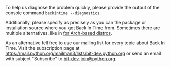 To help us diagnose the problem quickly, please provide the output of the console command `backintime --diagnostics`.

Additionally, please specify as precisely as you can the package or installation source where you got Back In Time from. Sometimes there are multiple alternatives, like in [for Arch-based distros](https://aur.archlinux.org/packages?K=backintime).

As an alternative fell free to use our mailing list for every topic about Back In Time. Visit the subscription page at https://mail.python.org/mailman3/lists/bit-dev.python.org or send an email with subject "Subscribe" to bit-dev-join@python.org.
